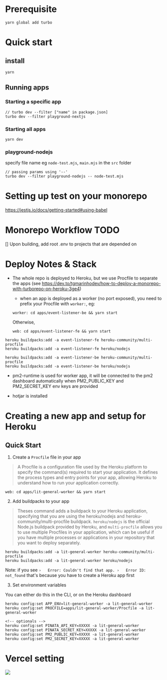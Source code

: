 # Prerequisite

```
yarn global add turbo
```

# Quick start

## install

```
yarn
```

## Running apps

### Starting a specific app

```
// turbo dev --filter ["name" in package.json]
turbo dev --filter playground-nextjs
```

### Starting all apps

```
yarn dev
```

### playground-nodejs

specify file name eg `node-test.mjs`, `main.mjs` in the `src` folder

```
// passing params using '--'
turbo dev --filter playground-nodejs -- node-test.mjs
```

# Setting up test on your monorepo

https://jestjs.io/docs/getting-started#using-babel

# Monorepo Workflow TODO

[] Upon building, add root .env to projects that are depended on

# Deploy Notes & Stack

- The whole repo is deployed to Heroku, but we use Procfile to separate the apps (see https://dev.to/tgmarinhodev/how-to-deploy-a-monorepo-with-turborepo-on-heroku-3ge4)

  - when an app is deployed as a worker (no port exposed), you need to prefix your Procfile with `worker:`, eg:

  ```
  worker: cd apps/event-listener-be && yarn start
  ```

  Otherwise,

  ```
  web: cd apps/event-listener-fe && yarn start
  ```

```
heroku buildpacks:add -a event-listener-fe heroku-community/multi-procfile
heroku buildpacks:add -a event-listener-fe heroku/nodejs

heroku buildpacks:add -a event-listener-be heroku-community/multi-procfile
heroku buildpacks:add -a event-listener-be heroku/nodejs
```

- pm2-runtime is used for worker app, it will be connected to the pm2 dashboard automatically when PM2_PUBLIC_KEY and PM2_SECRET_KEY env keys are provided

- hotjar is installed

# Creating a new app and setup for Heroku

## Quick Start

1. Create a `Procfile` file in your app

> A Procfile is a configuration file used by the Heroku platform to specify the command(s) required to start your application. It defines the process types and entry points for your app, allowing Heroku to understand how to run your application correctly.

```
web: cd apps/lit-general-worker && yarn start
```

2. Add buildpacks to your app

> Theses command adds a buildpack to your Heroku application, specifying that you are using the heroku/nodejs and heroku-community/multi-procfile buildpack. `heroku/nodejs` is the official Node.js buildpack provided by Heroku, and `multi-procfile` allows you to use multiple Procfiles in your application, which can be useful if you have multiple processes or applications in your repository that you want to deploy separately.

```
heroku buildpacks:add -a lit-general-worker heroku-community/multi-procfile
heroku buildpacks:add -a lit-general-worker heroku/nodejs
```

Note: if you see `›   Error: Couldn't find that app. ›   Error ID: not_found` that's because you have to create a Heroku app first

3. Set environment variables

You can either do this in the CLI, or on the Heroku dashboard

```
heroku config:set APP_ENV=lit-general-worker -a lit-general-worker
heroku config:set PROCFILE=apps/lit-general-worker/Procfile -a lit-general-worker

<!-- optionals -->
heroku config:set PINATA_API_KEY=XXXXX -a lit-general-worker
heroku config:set PINATA_SECRET_KEY=XXXXX -a lit-general-worker
heroku config:set PM2_PUBLIC_KEY=XXXXX -a lit-general-worker
heroku config:set PM2_SECRET_KEY=XXXXX -a lit-general-worker
```

# Vercel setting

![](https://i.ibb.co/Wg1bhmp/Xnapper-2023-09-07-17-18-16.png)